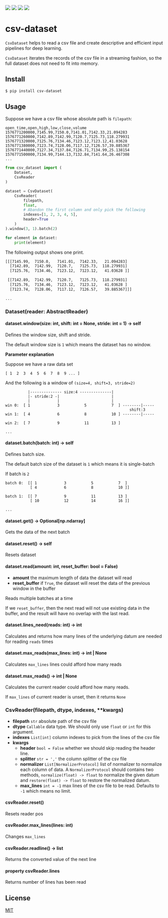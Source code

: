 [![](https://travis-ci.org/kaelzhang/python-csv-dataset.svg?branch=master)](https://travis-ci.org/kaelzhang/python-csv-dataset)
[![](https://codecov.io/gh/kaelzhang/python-csv-dataset/branch/master/graph/badge.svg)](https://codecov.io/gh/kaelzhang/python-csv-dataset)
[![](https://img.shields.io/pypi/v/csv-dataset.svg)](https://pypi.org/project/csv-dataset/)
[![](https://img.shields.io/pypi/l/csv-dataset.svg)](https://github.com/kaelzhang/python-csv-dataset)

# csv-dataset

`CsvDataset` helps to read a csv file and create descriptive and efficient input pipelines for deep learning.

`CsvDataset` iterates the records of the csv file in a streaming fashion, so the full dataset does not need to fit into memory.

## Install

```sh
$ pip install csv-dataset
```

## Usage

Suppose we have a csv file whose absolute path is `filepath`:

```csv
open_time,open,high,low,close,volume
1576771200000,7145.99,7150.0,7141.01,7142.33,21.094283
1576771260000,7142.89,7142.99,7120.7,7125.73,118.279931
1576771320000,7125.76,7134.46,7123.12,7123.12,41.03628
1576771380000,7123.74,7128.06,7117.12,7126.57,39.885367
1576771440000,7127.34,7137.84,7126.71,7134.99,25.138154
1576771500000,7134.99,7144.13,7132.84,7141.64,26.467308
...
```

```py
from csv_dataset import (
    Dataset,
    CsvReader
)

dataset = CsvDataset(
    CsvReader(
        filepath,
        float,
        # Abandon the first column and only pick the following
        indexes=[1, 2, 3, 4, 5],
        header=True
    )
).window(3, 1).batch(2)

for element in dataset:
    print(element)
```

The following output shows one print.

```sh
[[[7145.99,  7150.0,   7141.01,  7142.33,   21.094283]
  [7142.89,  7142.99,  7120.7,   7125.73,  118.279931]
  [7125.76,  7134.46,  7123.12,  7123.12,   41.03628 ]]

 [[7142.89,  7142.99,  7120.7,   7125.73,  118.279931]
  [7125.76,  7134.46,  7123.12,  7123.12,   41.03628 ]
  [7123.74,  7128.06,  7117.12,  7126.57,   39.885367]]]

...
```

### Dataset(reader: AbstractReader)

#### dataset.window(size: int, shift: int = None, stride: int = 1) -> self

Defines the window size, shift and stride.

The default window size is `1` which means the dataset has no window.

**Parameter explanation**

Suppose we have a raw data set

```
[ 1  2  3  4  5  6  7  8  9 ... ]
```

And the following is a window of `(size=4, shift=3, stride=2)`

```
          |-------------- size:4 --------------|
          |- stride:2 -|                       |
          |            |                       |
win 0:  [ 1            3           5           7  ] --------|-----
                                                       shift:3
win 1:  [ 4            6           8           10 ] --------|-----

win 2:  [ 7            9           11          13 ]

...
```

#### dataset.batch(batch: int) -> self

Defines batch size.

The default batch size of the dataset is `1` which means it is single-batch

If batch is `2`

```
batch 0:  [[ 1            3           5           7  ]
           [ 4            6           8           10 ]]

batch 1:  [[ 7            9           11          13 ]
           [ 10           12          14          16 ]]

...
```

#### dataset.get() -> Optional[np.ndarray]

Gets the data of the next batch

#### dataset.reset() -> self

Resets dataset

#### dataset.read(amount: int, reset_buffer: bool = False)

- **amount** the maximum length of data the dataset will read
- **reset_buffer** if `True`, the dataset will reset the data of the previous window in the buffer

Reads multiple batches at a time

If we `reset_buffer`, then the next read will not use existing data in the buffer, and the result will have no overlap with the last read.

#### dataset.lines_need(reads: int) -> int

Calculates and returns how many lines of the underlying datum are needed for reading `reads` times

#### dataset.max_reads(max_lines: int) -> int | None

Calculates `max_lines` lines could afford how many reads

#### dataset.max_reads() -> int | None

Calculates the current reader could afford how many reads.

If `max_lines` of current reader is unset, then it returns `None`

### CsvReader(filepath, dtype, indexes, **kwargs)

- **filepath** `str` absolute path of the csv file
- **dtype** `Callable` data type. We should only use `float` or `int` for this argument.
- **indexes** `List[int]` column indexes to pick from the lines of the csv file
- **kwargs**
    - **header** `bool = False` whether we should skip reading the header line.
    - **splitter** `str = ','` the column splitter of the csv file
    - **normalizer** `List[NormalizerProtocol]` list of normalizer to normalize each column of data. A `NormalizerProtocol` should contains two methods, `normalize(float) -> float` to normalize the given datum and `restore(float) -> float` to restore the normalized datum.
    - **max_lines** `int = -1` max lines of the csv file to be read. Defaults to `-1` which means no limit.

#### csvReader.reset()

Resets reader pos

#### csvReader.max_lines(lines: int)

Changes `max_lines`

#### csvReader.readline() -> list

Returns the converted value of the next line

#### property csvReader.lines

Returns number of lines has been read

## License

[MIT](LICENSE)
